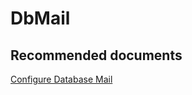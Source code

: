 <properties
	pageTitle="Features/DbMail"
	description="Features/DbMail"
	service="microsoft.sql"
	resource="servers"
	authors="MladjoA"
	displayOrder=""
	selfHelpType="generic"
	supportTopicIds="32608394"
	resourceTags=""
	productPesIds="16259"
	cloudEnvironments="public"
/>

# DbMail

## **Recommended documents**
[Configure Database Mail](https://docs.microsoft.com/en-us/sql/relational-databases/database-mail/configure-database-mail)
